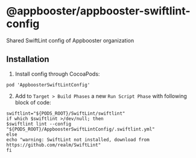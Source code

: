 # @appbooster/appbooster-swiftlint-config

Shared SwiftLint config of Appbooster organization

## Installation

1) Install config through CocoaPods:

```
pod 'AppboosterSwiftLintConfig'
```

2) Add to `Target > Build Phases` a new `Run Script Phase` with following block of code:

```
swiftlint="${PODS_ROOT}/SwiftLint/swiftlint"
if which $swiftlint >/dev/null; then
$swiftlint lint --config "${PODS_ROOT}/AppboosterSwiftLintConfig/.swiftlint.yml"
else
echo "warning: SwiftLint not installed, download from https://github.com/realm/SwiftLint"
fi
```
